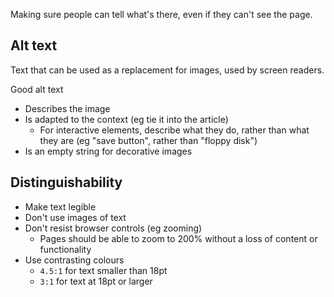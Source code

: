 Making sure people can tell what's there, even if they can't see the page.

## Alt text
Text that can be used as a replacement for images, used by screen readers.

Good alt text
- Describes the image
- Is adapted to the context (eg tie it into the article)
	- For interactive elements, describe what they do, rather than what they are (eg "save button", rather than "floppy disk")
- Is an empty string for decorative images

## Distinguishability
- Make text legible
- Don't use images of text
- Don't resist browser controls (eg zooming)
	- Pages should be able to zoom to 200% without a loss of content or functionality
- Use contrasting colours
	- `4.5:1` for text smaller than 18pt
	- `3:1` for text at 18pt or larger